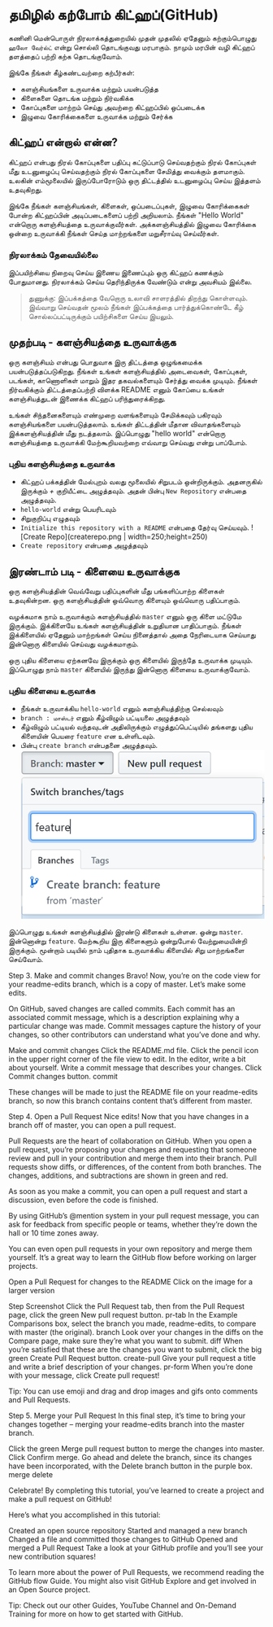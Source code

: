 # தமிழில் கற்போம் கிட்ஹப்(GitHub) 

கணினி மென்பொருள் நிரலாக்கத்துறையில் முதன் முதலில் ஏதேனும் கற்கும்பொழுது `ஹலோ வேர்ல்ட்` என்று சொல்லி தொடங்குவது மரபாகும். நாமும் மரபின் வழி கிட்ஹப் தளத்தைப் பற்றி கற்க தொடங்குவோம்.

இங்கே நீங்கள் கீழ்கண்டவற்றை கற்பீர்கள்:

- களஞ்சியங்களை உருவாக்க மற்றும் பயன்படுத்த 
- கிளைகளை தொடங்க மற்றும் நிர்வகிக்க 
- கோப்புகளை மாற்றம் செய்து அவற்றை கிட்ஹப்பில் ஒப்படைக்க
- இழுவை கோரிக்கைகளை உருவாக்க மற்றும் சேர்க்க

## கிட்ஹப் என்றால் என்ன?
கிட்ஹப் என்பது நிரல் கோப்புகளை பதிப்பு கட்டுப்பாடு செய்வதற்கும் நிரல் கோப்புகள் மீது உடனுழைப்பு செய்வதற்கும் நிரல் கோப்புகளை சேமித்து வைக்கும் தளமாகும். உலகின் எம்மூலையில் இருப்போரோடும் ஒரு திட்டத்தில் உடனுழைப்பு செய்ய இத்தளம் உதவுகிறது.

இங்கே நீங்கள் களஞ்சியங்கள், கிளைகள், ஒப்படைப்புகள், இழுவை கோரிக்கைகள் போன்ற கிட்ஹப்பின் அடிப்படைகளைப் பற்றி அறியலாம். நீங்கள் "Hello World" என்றொரு களஞ்சியத்தை உருவாக்குவீர்கள். அக்களஞ்சியத்தில் இழுவை கோரிக்கை ஒன்றை உருவாக்கி நீங்கள் செய்த மாற்றங்களை மறுசீராய்வு செய்வீர்கள்.

### நிரலாக்கம் தேவையில்லை
இப்பயிற்சியை நிறைவு செய்ய இணைய இணைப்பும் ஒரு கிட்ஹப் கணக்கும் போதுமானது. நிரலாக்கம் செய்ய தெரிந்திருக்க வேண்டும் என்று அவசியம் இல்லை.

> துணுக்கு: இப்பக்கத்தை வேறொரு உலாவி சாளரத்தில் திறந்து கொள்ளவும். இவ்வாறு செய்வதன் மூலம் நீங்கள் இப்பக்கத்தை பார்த்துக்கொண்டே கீழ் சொல்லப்பட்டிருக்கும் பயிற்சிகளை செய்ய இயலும்.

## முதற்படி - களஞ்சியத்தை உருவாக்குக
ஒரு களஞ்சியம் என்பது பொதுவாக இரு திட்டத்தை ஒழுங்கமைக்க பயன்படுத்தப்படுகிறது. நீங்கள் உங்கள் களஞ்சியத்தில் அடைவைகள், கோப்புகள், படங்கள், காணொளிகள் மாறும் இதர தகவல்களையும் சேர்த்து வைக்க முடியும். நீங்கள் நிர்வகிக்கும் திட்டத்தைப்பற்றி விளக்க README எனும் கோப்பை உங்கள் களஞ்சியத்துடன் இணைக்க கிட்ஹப் பரிந்துரைக்கிறது.

உங்கள் சிந்தனைகளையும் எண்முறை வளங்களையும் சேமிக்கவும் பகிரவும் களஞ்சியங்களை பயன்படுத்தலாம். உங்கள் திட்டத்தின் மீதான விவாதங்களையும் இக்களஞ்சியத்தின் மீது நடத்தலாம். இப்பொழுது "hello world" என்றொரு களஞ்சியத்தை உருவாக்கி மேற்கூறியவற்றை எவ்வாறு செய்வது என்று பாப்போம்.

### புதிய களஞ்சியத்தை உருவாக்க
- கிட்ஹப் பக்கத்தின் மேல்புறம் வலது மூலையில் சிறுபடம் ஒன்றிருக்கும். அதனருகில் இருக்கும் *+* குறியீட்டை அழுத்தவும். அதன் பின்பு `New Repository` என்பதை அழுத்தவும்.  
- `hello-world` என்று பெயரிடவும்
- சிறுகுறிப்பு எழுதவும்
- `Initialize this repository with a README` என்பதை தேர்வு செய்யவும்.
![Create Repo](createrepo.png | width=250;height=250)
- `Create repository` என்பதை அழுத்தவும் 

## இரண்டாம் படி - கிளையை உருவாக்குக
ஒரு களஞ்சியத்தின் வெவ்வேறு பதிப்புகளின் மீது பங்களிப்பாற்ற  கிளைகள் உதவுகின்றன. ஒரு களஞ்சியத்தின் ஒவ்வொரு கிளையும் ஒவ்வொரு பதிப்பாகும். 

வழக்கமாக நாம் உருவாக்கும் களஞ்சியத்தில் `master` எனும் ஒரு கிளை மட்டுமே இருக்கும். இக்கிளையே உங்கள் களஞ்சியத்தின் உறுதியான பாதிப்பாகும். நீங்கள் இக்கிளையில் ஏதேனும் மாற்றங்கள் செய்ய நினைத்தால் அதை நேரிடையாக செய்யாது இன்னொரு கிளையில் செய்வது வழக்கமாகும்.

ஒரு புதிய கிளையை ஏற்கனவே இருக்கும் ஒரு கிளையில் இருந்தே உருவாக்க முடியும். இப்பொழுது நாம் `master` கிளையில் இருந்து இன்னொரு கிளையை உருவாக்குவோம்.

### புதிய கிளையை உருவாக்க 
- நீங்கள் உருவாக்கிய `hello-world` எனும் களஞ்சியத்திற்கு செல்லவும்
- `branch : மாஸ்டர்` எனும் கீழ்விழும் பட்டியலை அழுத்தவும் 
- கீழ்விழும் பட்டியல் வந்தவுடன் அதிலிருக்கும் எழுத்துப்பெட்டியில் தங்களது புதிய கிளையின் பெயரை `feature` என உள்ளிடவும்.
- பின்பு `create branch` என்பதனை அழுத்தவும்.   
![New Branch](newbranch.PNG)

இப்பொழுது உங்கள் களஞ்சியத்தில் இரண்டு கிளைகள் உள்ளன. ஒன்று `master`. இன்னொன்று `feature`. மேற்கூறிய இரு கிளைகளும் ஒன்றுபோல் வேற்றுமையின்றி இருக்கும். மூன்றாம் படியில் நாம் புதிதாக உருவாக்கிய கிளையில் சிறு மாற்றங்களை செய்வோம்.  

Step 3. Make and commit changes
Bravo! Now, you’re on the code view for your readme-edits branch, which is a copy of master. Let’s make some edits.

On GitHub, saved changes are called commits. Each commit has an associated commit message, which is a description explaining why a particular change was made. Commit messages capture the history of your changes, so other contributors can understand what you’ve done and why.

Make and commit changes
Click the README.md file.
Click the  pencil icon in the upper right corner of the file view to edit.
In the editor, write a bit about yourself.
Write a commit message that describes your changes.
Click Commit changes button.
commit

These changes will be made to just the README file on your readme-edits branch, so now this branch contains content that’s different from master.


Step 4. Open a Pull Request
Nice edits! Now that you have changes in a branch off of master, you can open a pull request.

Pull Requests are the heart of collaboration on GitHub. When you open a pull request, you’re proposing your changes and requesting that someone review and pull in your contribution and merge them into their branch. Pull requests show diffs, or differences, of the content from both branches. The changes, additions, and subtractions are shown in green and red.

As soon as you make a commit, you can open a pull request and start a discussion, even before the code is finished.

By using GitHub’s @mention system in your pull request message, you can ask for feedback from specific people or teams, whether they’re down the hall or 10 time zones away.

You can even open pull requests in your own repository and merge them yourself. It’s a great way to learn the GitHub flow before working on larger projects.

Open a Pull Request for changes to the README
Click on the image for a larger version

Step	Screenshot
Click the  Pull Request tab, then from the Pull Request page, click the green New pull request button.	pr-tab
In the Example Comparisons box, select the branch you made, readme-edits, to compare with master (the original).	branch
Look over your changes in the diffs on the Compare page, make sure they’re what you want to submit.	diff
When you’re satisfied that these are the changes you want to submit, click the big green Create Pull Request button.	create-pull
Give your pull request a title and write a brief description of your changes.	pr-form
When you’re done with your message, click Create pull request!

Tip: You can use emoji and drag and drop images and gifs onto comments and Pull Requests.


Step 5. Merge your Pull Request
In this final step, it’s time to bring your changes together – merging your readme-edits branch into the master branch.

Click the green Merge pull request button to merge the changes into master.
Click Confirm merge.
Go ahead and delete the branch, since its changes have been incorporated, with the Delete branch button in the purple box.
merge delete

Celebrate!
By completing this tutorial, you’ve learned to create a project and make a pull request on GitHub!

Here’s what you accomplished in this tutorial:

Created an open source repository
Started and managed a new branch
Changed a file and committed those changes to GitHub
Opened and merged a Pull Request
Take a look at your GitHub profile and you’ll see your new contribution squares!

To learn more about the power of Pull Requests, we recommend reading the GitHub flow Guide. You might also visit GitHub Explore and get involved in an Open Source project.

Tip: Check out our other Guides, YouTube Channel and On-Demand Training for more on how to get started with GitHub.
